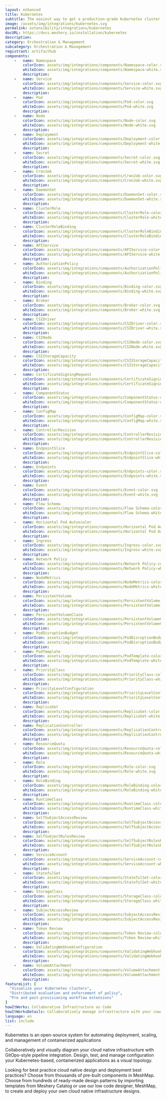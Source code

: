 ```yaml
---
layout: enhanced
title: Kubernetes
subtitle: The easiest way to get a production-grade Kubernetes cluster up and running
image: /assets/img/integrations/kubernetes.svg
permalink: extensibility/integrations/kubernetes
docURL: https://docs.meshery.io/installation/kubernetes
description: 
category: Orchestration & Management
subcategory: Orchestration & Management
registrant: artifacthub
components: 
	-	name: Namespace
		colorIcon: assets/img/integrations/components/Namespace-color.svg
		whiteIcon: assets/img/integrations/components/Namespace-white.svg
		description: 
	-	name: Service
		colorIcon: assets/img/integrations/components/Service-color.svg
		whiteIcon: assets/img/integrations/components/Service-white.svg
		description: 
	-	name: Pod
		colorIcon: assets/img/integrations/components/Pod-color.svg
		whiteIcon: assets/img/integrations/components/Pod-white.svg
		description: 
	-	name: Node
		colorIcon: assets/img/integrations/components/Node-color.svg
		whiteIcon: assets/img/integrations/components/Node-white.svg
		description: 
	-	name: Deployment
		colorIcon: assets/img/integrations/components/Deployment-color.svg
		whiteIcon: assets/img/integrations/components/Deployment-white.svg
		description: 
	-	name: Secret
		colorIcon: assets/img/integrations/components/Secret-color.svg
		whiteIcon: assets/img/integrations/components/Secret-white.svg
		description: 
	-	name: CronJob
		colorIcon: assets/img/integrations/components/CronJob-color.svg
		whiteIcon: assets/img/integrations/components/CronJob-white.svg
		description: 
	-	name: DaemonSet
		colorIcon: assets/img/integrations/components/DaemonSet-color.svg
		whiteIcon: assets/img/integrations/components/DaemonSet-white.svg
		description: 
	-	name: ClusterRole
		colorIcon: assets/img/integrations/components/ClusterRole-color.svg
		whiteIcon: assets/img/integrations/components/ClusterRole-white.svg
		description: 
	-	name: ClusterRoleBinding
		colorIcon: assets/img/integrations/components/ClusterRoleBinding-color.svg
		whiteIcon: assets/img/integrations/components/ClusterRoleBinding-white.svg
		description: 
	-	name: APIService
		colorIcon: assets/img/integrations/components/APIService-color.svg
		whiteIcon: assets/img/integrations/components/APIService-white.svg
		description: 
	-	name: AuthorizationPolicy
		colorIcon: assets/img/integrations/components/AuthorizationPolicy-color.svg
		whiteIcon: assets/img/integrations/components/AuthorizationPolicy-white.svg
		description: 
	-	name: Binding
		colorIcon: assets/img/integrations/components/Binding-color.svg
		whiteIcon: assets/img/integrations/components/Binding-white.svg
		description: 
	-	name: Broker
		colorIcon: assets/img/integrations/components/Broker-color.svg
		whiteIcon: assets/img/integrations/components/Broker-white.svg
		description: 
	-	name: CSIDriver
		colorIcon: assets/img/integrations/components/CSIDriver-color.svg
		whiteIcon: assets/img/integrations/components/CSIDriver-white.svg
		description: 
	-	name: CSINode
		colorIcon: assets/img/integrations/components/CSINode-color.svg
		whiteIcon: assets/img/integrations/components/CSINode-white.svg
		description: 
	-	name: CSIStorageCapacity
		colorIcon: assets/img/integrations/components/CSIStorageCapacity-color.svg
		whiteIcon: assets/img/integrations/components/CSIStorageCapacity-white.svg
		description: 
	-	name: CertificateSigningRequest
		colorIcon: assets/img/integrations/components/CertificateSigningRequest-color.svg
		whiteIcon: assets/img/integrations/components/CertificateSigningRequest-white.svg
		description: 
	-	name: ComponentStatus
		colorIcon: assets/img/integrations/components/ComponentStatus-color.svg
		whiteIcon: assets/img/integrations/components/ComponentStatus-white.svg
		description: 
	-	name: ConfigMap
		colorIcon: assets/img/integrations/components/ConfigMap-color.svg
		whiteIcon: assets/img/integrations/components/ConfigMap-white.svg
		description: 
	-	name: ControllerRevision
		colorIcon: assets/img/integrations/components/ControllerRevision-color.svg
		whiteIcon: assets/img/integrations/components/ControllerRevision-white.svg
		description: 
	-	name: EndpointSlice
		colorIcon: assets/img/integrations/components/EndpointSlice-color.svg
		whiteIcon: assets/img/integrations/components/EndpointSlice-white.svg
		description: 
	-	name: Endpoints
		colorIcon: assets/img/integrations/components/Endpoints-color.svg
		whiteIcon: assets/img/integrations/components/Endpoints-white.svg
		description: 
	-	name: Event
		colorIcon: assets/img/integrations/components/Event-color.svg
		whiteIcon: assets/img/integrations/components/Event-white.svg
		description: 
	-	name: Flow Schema
		colorIcon: assets/img/integrations/components/Flow Schema-color.svg
		whiteIcon: assets/img/integrations/components/Flow Schema-white.svg
		description: 
	-	name: Horizontal Pod Autoscaler
		colorIcon: assets/img/integrations/components/Horizontal Pod Autoscaler-color.svg
		whiteIcon: assets/img/integrations/components/Horizontal Pod Autoscaler-white.svg
		description: 
	-	name: Ingress
		colorIcon: assets/img/integrations/components/Ingress-color.svg
		whiteIcon: assets/img/integrations/components/Ingress-white.svg
		description: 
	-	name: Network Policy
		colorIcon: assets/img/integrations/components/Network Policy-color.svg
		whiteIcon: assets/img/integrations/components/Network Policy-white.svg
		description: 
	-	name: NodeMetrics
		colorIcon: assets/img/integrations/components/NodeMetrics-color.svg
		whiteIcon: assets/img/integrations/components/NodeMetrics-white.svg
		description: 
	-	name: PersistentVolume
		colorIcon: assets/img/integrations/components/PersistentVolume-color.svg
		whiteIcon: assets/img/integrations/components/PersistentVolume-white.svg
		description: 
	-	name: PersistentVolumeClaim
		colorIcon: assets/img/integrations/components/PersistentVolumeClaim-color.svg
		whiteIcon: assets/img/integrations/components/PersistentVolumeClaim-white.svg
		description: 
	-	name: PodDisruptionBudget
		colorIcon: assets/img/integrations/components/PodDisruptionBudget-color.svg
		whiteIcon: assets/img/integrations/components/PodDisruptionBudget-white.svg
		description: 
	-	name: PodTemplate
		colorIcon: assets/img/integrations/components/PodTemplate-color.svg
		whiteIcon: assets/img/integrations/components/PodTemplate-white.svg
		description: 
	-	name: PriorityClass
		colorIcon: assets/img/integrations/components/PriorityClass-color.svg
		whiteIcon: assets/img/integrations/components/PriorityClass-white.svg
		description: 
	-	name: PriorityLevelConfiguration
		colorIcon: assets/img/integrations/components/PriorityLevelConfiguration-color.svg
		whiteIcon: assets/img/integrations/components/PriorityLevelConfiguration-white.svg
		description: 
	-	name: ReplicaSet
		colorIcon: assets/img/integrations/components/ReplicaSet-color.svg
		whiteIcon: assets/img/integrations/components/ReplicaSet-white.svg
		description: 
	-	name: ReplicationController
		colorIcon: assets/img/integrations/components/ReplicationController-color.svg
		whiteIcon: assets/img/integrations/components/ReplicationController-white.svg
		description: 
	-	name: ResourceQuota
		colorIcon: assets/img/integrations/components/ResourceQuota-color.svg
		whiteIcon: assets/img/integrations/components/ResourceQuota-white.svg
		description: 
	-	name: Role
		colorIcon: assets/img/integrations/components/Role-color.svg
		whiteIcon: assets/img/integrations/components/Role-white.svg
		description: 
	-	name: RoleBinding
		colorIcon: assets/img/integrations/components/RoleBinding-color.svg
		whiteIcon: assets/img/integrations/components/RoleBinding-white.svg
		description: 
	-	name: RuntimeClass
		colorIcon: assets/img/integrations/components/RuntimeClass-color.svg
		whiteIcon: assets/img/integrations/components/RuntimeClass-white.svg
		description: 
	-	name: SelfSubjectAccessReview
		colorIcon: assets/img/integrations/components/SelfSubjectAccessReview-color.svg
		whiteIcon: assets/img/integrations/components/SelfSubjectAccessReview-white.svg
		description: 
	-	name: SelfSubjectRulesReview
		colorIcon: assets/img/integrations/components/SelfSubjectRulesReview-color.svg
		whiteIcon: assets/img/integrations/components/SelfSubjectRulesReview-white.svg
		description: 
	-	name: ServiceAccount
		colorIcon: assets/img/integrations/components/ServiceAccount-color.svg
		whiteIcon: assets/img/integrations/components/ServiceAccount-white.svg
		description: 
	-	name: StatefulSet
		colorIcon: assets/img/integrations/components/StatefulSet-color.svg
		whiteIcon: assets/img/integrations/components/StatefulSet-white.svg
		description: 
	-	name: StorageClass
		colorIcon: assets/img/integrations/components/StorageClass-color.svg
		whiteIcon: assets/img/integrations/components/StorageClass-white.svg
		description: 
	-	name: SubjectAccessReview
		colorIcon: assets/img/integrations/components/SubjectAccessReview-color.svg
		whiteIcon: assets/img/integrations/components/SubjectAccessReview-white.svg
		description: 
	-	name: Token Review
		colorIcon: assets/img/integrations/components/Token Review-color.svg
		whiteIcon: assets/img/integrations/components/Token Review-white.svg
		description: 
	-	name: ValidatingWebhookConfiguration
		colorIcon: assets/img/integrations/components/ValidatingWebhookConfiguration-color.svg
		whiteIcon: assets/img/integrations/components/ValidatingWebhookConfiguration-white.svg
		description: 
	-	name: VolumeAttachment
		colorIcon: assets/img/integrations/components/VolumeAttachment-color.svg
		whiteIcon: assets/img/integrations/components/VolumeAttachment-white.svg
		description: 
featureList: [
  "Visualize your Kubernetes clusters",
  "Distributed evaluation and enforcement of policy",
  "Pre and post-provisioning workflow extensions"
]
howItWorks: Collaborative Infrastructure as Code
howItWorksDetails: Collaboratively manage infrastructure with your coworkers synchronously sharing the same designs.
language: en
list: include
---
```

<p>
Kubernetes is an open-source system for automating deployment, scaling, and management of containerized applications
</p>
<p>
    Collaboratively and visually diagram your cloud native infrastructure with GitOps-style pipeline integration. Design, test, and manage configuration your Kubernetes-based, containerized applications as a visual topology.
</p>
<p>
    Looking for best practice cloud native design and deployment best practices? Choose from thousands of pre-built components in MeshMap. Choose from hundreds of ready-made design patterns by importing templates from Meshery Catalog or use our low code designer, MeshMap, to create and deploy your own cloud native infrastructure designs.
</p>
